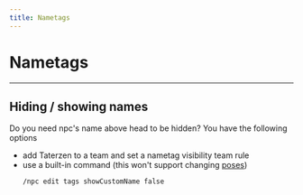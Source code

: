 ```yaml
---
title: Nametags
---
```



# Nametags

---


## Hiding / showing names

Do you need npc's name above head to be hidden?
You have the following options

* add Taterzen to a team and set a nametag visibility team rule
* use a built-in command (this won't support changing [poses](./poses.md))
    ```
    /npc edit tags showCustomName false
    ```